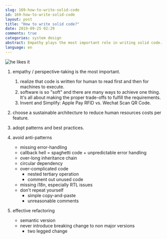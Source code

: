 ```yaml
---
slug: 169-how-to-write-solid-code
id: 169-how-to-write-solid-code
layout: post
title: "How to write solid code?"
date: 2019-09-25 02:29
comments: true
categories: system design
abstract: Empathy plays the most important role in writing solid code. Besides, you need to choose a sustainable architecture to decrease human resource costs in total as the project scales. Then, adopt patterns and best practices; avoid anti-patterns. Finally, refactor if necessary.
language: en
---
```


![he likes it](https://res.cloudinary.com/dohtidfqh/image/upload/v1557957637/web-guiguio/he-likes-it.jpg)

1. empathy / perspective-taking is the most important.
    1. realize that code is written for human to read first and then for machines to execute.
    2. software is so "soft" and there are many ways to achieve one thing. It's all about making the proper trade-offs to fulfill the requirements.
    3. Invent and Simplify: Apple Pay RFID vs. Wechat Scan QR Code.

2. choose a sustainable architecture to reduce human resources costs per feature.

<script src="11-three-programming-paradigms/js"></script>
<script src="12-solid-design-principles/js"></script>

3. adopt patterns and best practices.

4. avoid anti-patterns
    * missing error-handling
    * callback hell = spaghetti code + unpredictable error handling
    * over-long inheritance chain
    * circular dependency
    * over-complicated code
        * nested tertiary operation
        * comment out unused code
    * missing i18n, especially RTL issues
    * don't repeat yourself
      * simple copy-and-paste
      * unreasonable comments

5. effective refactoring
    * semantic version
    * never introduce breaking change to non major versions
        * two legged change
